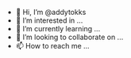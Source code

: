 - 👋 Hi, I’m @addytokks
- 👀 I’m interested in ...
- 🌱 I’m currently learning ...
- 💞️ I’m looking to collaborate on ...
- 📫 How to reach me ...

<!---
addytokks/addytokks is a ✨ special ✨ repository because its `README.md` (this file) appears on your GitHub profile.
You can click the Preview link to take a look at your changes.
--->
